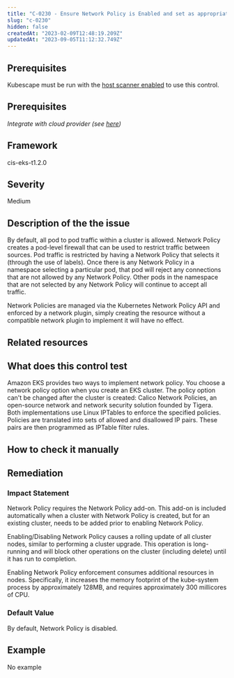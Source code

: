```yaml
---
title: "C-0230 - Ensure Network Policy is Enabled and set as appropriate"
slug: "c-0230"
hidden: false
createdAt: "2023-02-09T12:48:19.209Z"
updatedAt: "2023-09-05T11:12:32.749Z"
---
```

## Prerequisites
Kubescape must be run with the [host scanner enabled](/docs/scanning/#the-host-scanner) to use this control.
## Prerequisites
*Integrate with cloud provider (see [here](https://hub.armosec.io/docs/kubescape-integration-with-cloud-providers))*
## Framework
cis-eks-t1.2.0
## Severity
Medium
## Description of the the issue
By default, all pod to pod traffic within a cluster is allowed. Network Policy creates a pod-level firewall that can be used to restrict traffic between sources. Pod traffic is restricted by having a Network Policy that selects it (through the use of labels). Once there is any Network Policy in a namespace selecting a particular pod, that pod will reject any connections that are not allowed by any Network Policy. Other pods in the namespace that are not selected by any Network Policy will continue to accept all traffic.

 Network Policies are managed via the Kubernetes Network Policy API and enforced by a network plugin, simply creating the resource without a compatible network plugin to implement it will have no effect.
## Related resources

## What does this control test
Amazon EKS provides two ways to implement network policy. You choose a network policy option when you create an EKS cluster. The policy option can't be changed after the cluster is created:
Calico Network Policies, an open-source network and network security solution founded by Tigera.
Both implementations use Linux IPTables to enforce the specified policies. Policies are translated into sets of allowed and disallowed IP pairs. These pairs are then programmed as IPTable filter rules.
## How to check it manually

## Remediation

### Impact Statement
Network Policy requires the Network Policy add-on. This add-on is included automatically when a cluster with Network Policy is created, but for an existing cluster, needs to be added prior to enabling Network Policy.

 Enabling/Disabling Network Policy causes a rolling update of all cluster nodes, similar to performing a cluster upgrade. This operation is long-running and will block other operations on the cluster (including delete) until it has run to completion.

 Enabling Network Policy enforcement consumes additional resources in nodes. Specifically, it increases the memory footprint of the kube-system process by approximately 128MB, and requires approximately 300 millicores of CPU.
### Default Value
By default, Network Policy is disabled.
## Example
No example